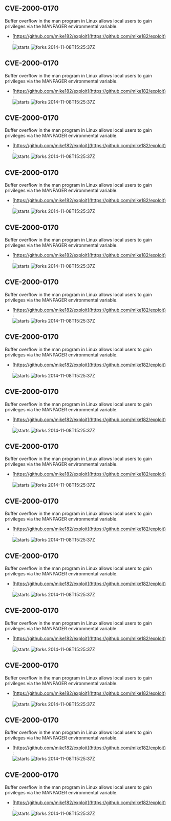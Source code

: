 ## CVE-2000-0170
 Buffer overflow in the man program in Linux allows local users to gain privileges via the MANPAGER environmental variable.

- [https://github.com/mike182/exploit](https://github.com/mike182/exploit) :  
![starts](https://img.shields.io/github/stars/mike182/exploit.svg) 
![forks](https://img.shields.io/github/forks/mike182/exploit.svg) 
2014-11-08T15:25:37Z

## CVE-2000-0170
 Buffer overflow in the man program in Linux allows local users to gain privileges via the MANPAGER environmental variable.

- [https://github.com/mike182/exploit](https://github.com/mike182/exploit) :  
![starts](https://img.shields.io/github/stars/mike182/exploit.svg) 
![forks](https://img.shields.io/github/forks/mike182/exploit.svg) 
2014-11-08T15:25:37Z

## CVE-2000-0170
 Buffer overflow in the man program in Linux allows local users to gain privileges via the MANPAGER environmental variable.

- [https://github.com/mike182/exploit](https://github.com/mike182/exploit) :  
![starts](https://img.shields.io/github/stars/mike182/exploit.svg) 
![forks](https://img.shields.io/github/forks/mike182/exploit.svg) 
2014-11-08T15:25:37Z

## CVE-2000-0170
 Buffer overflow in the man program in Linux allows local users to gain privileges via the MANPAGER environmental variable.

- [https://github.com/mike182/exploit](https://github.com/mike182/exploit) :  
![starts](https://img.shields.io/github/stars/mike182/exploit.svg) 
![forks](https://img.shields.io/github/forks/mike182/exploit.svg) 
2014-11-08T15:25:37Z

## CVE-2000-0170
 Buffer overflow in the man program in Linux allows local users to gain privileges via the MANPAGER environmental variable.

- [https://github.com/mike182/exploit](https://github.com/mike182/exploit) :  
![starts](https://img.shields.io/github/stars/mike182/exploit.svg) 
![forks](https://img.shields.io/github/forks/mike182/exploit.svg) 
2014-11-08T15:25:37Z

## CVE-2000-0170
 Buffer overflow in the man program in Linux allows local users to gain privileges via the MANPAGER environmental variable.

- [https://github.com/mike182/exploit](https://github.com/mike182/exploit) :  
![starts](https://img.shields.io/github/stars/mike182/exploit.svg) 
![forks](https://img.shields.io/github/forks/mike182/exploit.svg) 
2014-11-08T15:25:37Z

## CVE-2000-0170
 Buffer overflow in the man program in Linux allows local users to gain privileges via the MANPAGER environmental variable.

- [https://github.com/mike182/exploit](https://github.com/mike182/exploit) :  
![starts](https://img.shields.io/github/stars/mike182/exploit.svg) 
![forks](https://img.shields.io/github/forks/mike182/exploit.svg) 
2014-11-08T15:25:37Z

## CVE-2000-0170
 Buffer overflow in the man program in Linux allows local users to gain privileges via the MANPAGER environmental variable.

- [https://github.com/mike182/exploit](https://github.com/mike182/exploit) :  
![starts](https://img.shields.io/github/stars/mike182/exploit.svg) 
![forks](https://img.shields.io/github/forks/mike182/exploit.svg) 
2014-11-08T15:25:37Z

## CVE-2000-0170
 Buffer overflow in the man program in Linux allows local users to gain privileges via the MANPAGER environmental variable.

- [https://github.com/mike182/exploit](https://github.com/mike182/exploit) :  
![starts](https://img.shields.io/github/stars/mike182/exploit.svg) 
![forks](https://img.shields.io/github/forks/mike182/exploit.svg) 
2014-11-08T15:25:37Z

## CVE-2000-0170
 Buffer overflow in the man program in Linux allows local users to gain privileges via the MANPAGER environmental variable.

- [https://github.com/mike182/exploit](https://github.com/mike182/exploit) :  
![starts](https://img.shields.io/github/stars/mike182/exploit.svg) 
![forks](https://img.shields.io/github/forks/mike182/exploit.svg) 
2014-11-08T15:25:37Z

## CVE-2000-0170
 Buffer overflow in the man program in Linux allows local users to gain privileges via the MANPAGER environmental variable.

- [https://github.com/mike182/exploit](https://github.com/mike182/exploit) :  
![starts](https://img.shields.io/github/stars/mike182/exploit.svg) 
![forks](https://img.shields.io/github/forks/mike182/exploit.svg) 
2014-11-08T15:25:37Z

## CVE-2000-0170
 Buffer overflow in the man program in Linux allows local users to gain privileges via the MANPAGER environmental variable.

- [https://github.com/mike182/exploit](https://github.com/mike182/exploit) :  
![starts](https://img.shields.io/github/stars/mike182/exploit.svg) 
![forks](https://img.shields.io/github/forks/mike182/exploit.svg) 
2014-11-08T15:25:37Z

## CVE-2000-0170
 Buffer overflow in the man program in Linux allows local users to gain privileges via the MANPAGER environmental variable.

- [https://github.com/mike182/exploit](https://github.com/mike182/exploit) :  
![starts](https://img.shields.io/github/stars/mike182/exploit.svg) 
![forks](https://img.shields.io/github/forks/mike182/exploit.svg) 
2014-11-08T15:25:37Z

## CVE-2000-0170
 Buffer overflow in the man program in Linux allows local users to gain privileges via the MANPAGER environmental variable.

- [https://github.com/mike182/exploit](https://github.com/mike182/exploit) :  
![starts](https://img.shields.io/github/stars/mike182/exploit.svg) 
![forks](https://img.shields.io/github/forks/mike182/exploit.svg) 
2014-11-08T15:25:37Z

## CVE-2000-0170
 Buffer overflow in the man program in Linux allows local users to gain privileges via the MANPAGER environmental variable.

- [https://github.com/mike182/exploit](https://github.com/mike182/exploit) :  
![starts](https://img.shields.io/github/stars/mike182/exploit.svg) 
![forks](https://img.shields.io/github/forks/mike182/exploit.svg) 
2014-11-08T15:25:37Z

